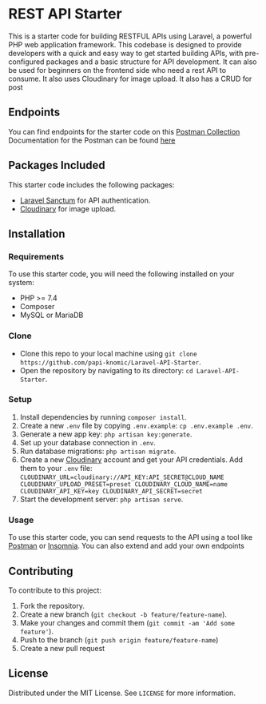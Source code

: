 # REST API Starter

This is a starter code for building RESTFUL APIs using Laravel, a powerful PHP web application framework. This codebase is designed to provide developers with a quick and easy way to get started building APIs, with pre-configured packages and a basic structure for API development. It can also be used for beginners on the frontend side who need a rest API to consume. It also uses Cloudinary for image upload.
It also has a CRUD for post

## Endpoints

You can find endpoints for the starter code on this [Postman Collection](https://www.postman.com/material-candidate-69164888/workspace/public-workspace/collection/20113829-61bb60a4-952b-476d-9a12-77d018795000?action=share&creator=20113829)
Documentation for the Postman can be found [here](https://documenter.getpostman.com/view/20113829/2s93CNMYmH)

## Packages Included

This starter code includes the following packages:

- [Laravel Sanctum](https://laravel.com/docs/8.x/sanctum) for API authentication.
- [Cloudinary](https://cloudinary.com/) for image upload.

## Installation

### Requirements

To use this starter code, you will need the following installed on your system:

- PHP >= 7.4
- Composer
- MySQL or MariaDB

### Clone

- Clone this repo to your local machine using `git clone https://github.com/papi-knomic/Laravel-API-Starter`.
- Open the repository by navigating to its directory: `cd Laravel-API-Starter`.

### Setup

1. Install dependencies by running `composer install`.
2. Create a new `.env` file by copying `.env.example`: `cp .env.example .env`.
3. Generate a new app key: `php artisan key:generate`.
4. Set up your database connection in `.env`.
5. Run database migrations: `php artisan migrate`.
6. Create a new [Cloudinary](https://cloudinary.com/) account and get your API credentials. Add them to your `.env` file:
   `CLOUDINARY_URL=cloudinary://API_KEY:API_SECRET@CLOUD_NAME
   CLOUDINARY_UPLOAD_PRESET=preset
   CLOUDINARY_CLOUD_NAME=name
   CLOUDINARY_API_KEY=key
   CLOUDINARY_API_SECRET=secret`
7. Start the development server: `php artisan serve`.

### Usage

To use this starter code, you can send requests to the API using a tool like [Postman](https://www.postman.com/) or [Insomnia](https://insomnia.rest/).
You can also extend and add your own endpoints

## Contributing

To contribute to this project:

1. Fork the repository.
2. Create a new branch (`git checkout -b feature/feature-name`).
3. Make your changes and commit them (`git commit -am 'Add some feature'`).
4. Push to the branch (`git push origin feature/feature-name`)
5. Create a new pull request

## License

Distributed under the MIT License. See `LICENSE` for more information.

